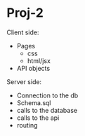 # Proj-2

Client side:
- Pages
    - css
    - html/jsx
- API objects

Server side:
- Connection to the db
- Schema.sql
- calls to the database
- calls to the api
- routing